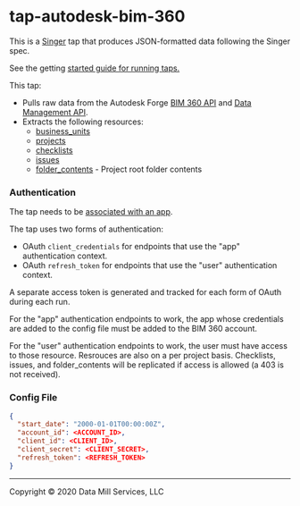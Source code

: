 # tap-autodesk-bim-360

This is a [Singer](https://www.singer.io/) tap that produces JSON-formatted data following the Singer spec.

See the getting [started guide for running taps.](https://github.com/singer-io/getting-started/blob/master/docs/RUNNING_AND_DEVELOPING.md#running-singer-with-python)

This tap:

- Pulls raw data from the Autodesk Forge [BIM 360 API](https://forge.autodesk.com/en/docs/bim360/v1/reference/http/) and [Data Management API](https://forge.autodesk.com/en/docs/data/v2/reference/http/).
- Extracts the following resources:
  - [business_units](https://forge.autodesk.com/en/docs/bim360/v1/reference/http/business_units_structure-GET/)
  - [projects](https://forge.autodesk.com/en/docs/bim360/v1/reference/http/projects-GET/)
  - [checklists](https://forge.autodesk.com/en/docs/bim360/v1/reference/http/checklists-instances-GET/)
  - [issues](https://forge.autodesk.com/en/docs/bim360/v1/reference/http/field-issues-GET/)
  - [folder_contents](https://forge.autodesk.com/en/docs/data/v2/reference/http/projects-project_id-folders-folder_id-contents-GET/) - Project root folder contents

### Authentication

The tap needs to be [associated with an app](https://forge.autodesk.com/en/docs/oauth/v2/tutorials/create-app/).

The tap uses two forms of authentication:
- OAuth `client_credentials` for endpoints that use the "app" authentication context.
- OAuth `refresh_token` for endpoints that use the "user" authentication context.

A separate access token is generated and tracked for each form of OAuth during each run.

For the "app" authentication endpoints to work, the app whose credentials are added to the config file must be added to the BIM 360 account.

For the "user" authentication endpoints to work, the user must have access to those resource. Resrouces are also on a per project basis. Checklists, issues, and folder_contents will be replicated if access is allowed (a 403 is not received).

### Config File

```json
{
  "start_date": "2000-01-01T00:00:00Z",
  "account_id": <ACCOUNT_ID>,
  "client_id": <CLIENT_ID>,
  "client_secret": <CLIENT_SECRET>,
  "refresh_token": <REFRESH_TOKEN>
}
```

---

Copyright &copy; 2020 Data Mill Services, LLC
